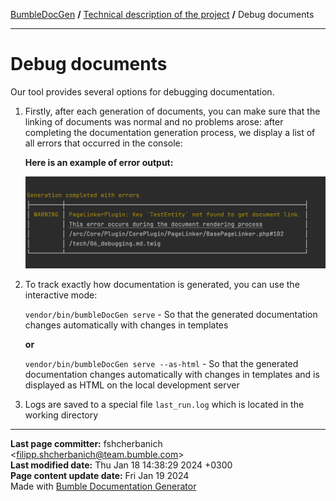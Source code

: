 [BumbleDocGen](../README.md) **/**
[Technical description of the project](readme.md) **/**
Debug documents

---


# Debug documents

Our tool provides several options for debugging documentation.

1) Firstly, after each generation of documents, you can make sure that the linking of documents was normal and no problems arose: after completing the documentation generation process, we display a list of all errors that occurred in the console:

    **Here is an example of error output:**

    <img src="../assets/error_example.png">

2) To track exactly how documentation is generated, you can use the interactive mode:

   `vendor/bin/bumbleDocGen serve` - So that the generated documentation changes automatically with changes in templates

   **or**

   `vendor/bin/bumbleDocGen serve --as-html` - So that the generated documentation changes automatically with changes in templates and is displayed as HTML on the local development server
3) Logs are saved to a special file `last_run.log` which is located in the working directory


---

**Last page committer:** fshcherbanich &lt;filipp.shcherbanich@team.bumble.com&gt;<br>**Last modified date:**   Thu Jan 18 14:38:29 2024 +0300<br>**Page content update date:** Fri Jan 19 2024<br>Made with [Bumble Documentation Generator](https://github.com/bumble-tech/bumble-doc-gen/blob/master/docs/README.md)